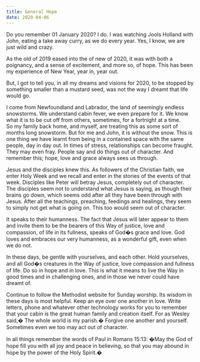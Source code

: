 ```yaml
---
title: General Hope
date: 2020-04-06
---
```



Do you remember 01 January 2020?  I do.  I was watching Jools Holland with John, eating a take away curry, 
as we do every year.  Yes, I know, we are just wild and crazy.

As the old of 2019 eased into the of new of 2020, it was with both a poignancy, and a sense of excitement, and more so, 
of hope.  This has been my experience of New Year, year in, year out.

But, I got to tell you, in all my dreams and visions for 2020, to be stopped by something smaller than a mustard seed,
was not the way I dreamt that life would go.  

I come from Newfoundland and Labrador, the land of seemingly endless snowstorms.  We understand cabin fever, 
we even prepare for it.  We know what it is to be cut off from others, sometimes, for a fortnight at a time.  
So my family back home, and myself, are treating this as some sort of months long snowstorm.  But for me and John, 
it is without the snow.  This is one thing we have learnt from being in a contained space with the same people, 
day in day out.  In times of stress, relationships can become fraught.  They may even fray.  People say and do things
out of character.   And remember this; hope, love and grace always sees us through.

Jesus and the disciples knew this.  As followers of the Christian faith, we enter Holy Week and we recall and enter in 
the stories of the events of that week.  Disciples like Peter will betray Jesus, completely out of character. 
The disciples seem not to understand what Jesus is saying, as though their brains go down, which seems odd after all 
they have been through with Jesus.  After all the teachings, preaching, feedings and healings, they seem to simply not
get what is going on.  This too would seem out of character. 

It speaks to their humanness.  The fact that Jesus will later appear to them and invite them to be the bearers of this
Way of justice, love and compassion, of life in its fullness, speaks of God�s grace and love.  God loves and embraces
our very humanness, as a wonderful gift, even when we do not.

In these days, be gentle with yourselves, and each other.  Hold yourselves, and all God�s creatures in the Way of justice, 
love compassion and fullness of life.  Do so in hope and in love.  This is what it means to live the Way in good times and
in challenging ones, and in those we never could have dreamt of. 

Continue to follow the Methodist website for Sunday worship.  Its wisdom in these days is most helpful.  Keep an eye over
one another in love.  Write letters, phone and whatever other technology works for you to remember that your cabin is the
great human family and creation itself.  For as Wesley said,� The whole world is my parish.�  Forgive one another and 
yourself.  Sometimes even we too may act out of character.

In all things remember the words of Paul in Romans 15:13:
�May the God of hope fill you with all joy and peace in believing, so that you may abound in hope by the power of the 
Holy Spirit.�


